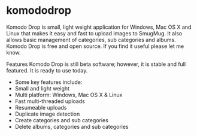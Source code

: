 komododrop
==========

Komodo Drop is small, light weight application for Windows, Mac OS X and Linux that makes it easy and fast to upload images to SmugMug. It also allows basic management of categories, sub categories and albums. Komodo Drop is free and open source. If you find it useful please let me know.

Features
Komodo Drop is still beta software; however, it is stable and full featured. It is ready to use today.
 
* Some key features include:
* Small and light weight
* Multi platform: Windows, Mac OS X & Linux
* Fast multi-threaded uploads
* Resumeable uploads
* Duplicate image detection
* Create categories and sub categories
* Delete albums, categories and sub categories
